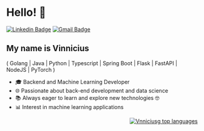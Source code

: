 <h1>Hello! 👋</h1>

[![Linkedin Badge](https://img.shields.io/badge/-LinkedIn-1976D2?style=flat-square&logo=Linkedin&logoColor=white&link=https://www.linkedin.com/in/vinnicius-santos12/)](https://www.linkedin.com/in/vinnicius-santos12/)
[![Gmail Badge](https://img.shields.io/badge/-vnniciusg@gmail.com-1976D2?style=flat-square&logo=Gmail&logoColor=white&link=mailto:vnniciusg@gmail.com)](mailto:vnniciusg@gmail.com)

## My name is Vinnicius

( Golang | Java | Python | Typescript | Spring Boot | Flask | FastAPI | NodeJS | PyTorch )

- 🎓 Backend and Machine Learning Developer
- 🌐 Passionate about back-end development and data science
- 📚 Always eager to learn and explore new technologies 🤓
- 📊 Interest in machine learning  applications

<div align="right" width="300px">
  
[![Vnniciusg top languages](https://github-readme-stats.vercel.app/api/top-langs/?username=vnniciusg&theme=blue-white)](https://github.com/anuraghazra/github-readme-stats)

</div>


